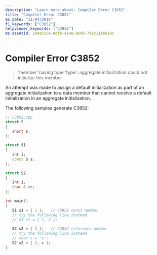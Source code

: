 ```yaml
---
description: "Learn more about: Compiler Error C3852"
title: "Compiler Error C3852"
ms.date: "11/04/2016"
f1_keywords: ["C3852"]
helpviewer_keywords: ["C3852"]
ms.assetid: 194e5c5e-0dfb-414e-86db-791c11eb610c
---
```

# Compiler Error C3852

> 'member' having type 'type': aggregate initialization could not initialize this member

An attempt was made to assign a default initialization as part of an aggregate initialization to a data member that cannot receive a default initialization in an aggregate initialization.

The following samples generate C3852:

```cpp
// C3852.cpp
struct S
{
   short s;
};

struct S1
{
   int i;
   const S s;
};

struct S2
{
   int i;
   char & rc;
};

int main()
{
   S1 s1 = { 1 };   // C3852 const member
   // try the following line instead
   // S1 s1 = { 1, 2 };

   S2 s2 = { 2 };   // C3852 reference member
   // try the following line instead
   // char c = 'a';
   S2 s2 = { 2, c };
}
```
